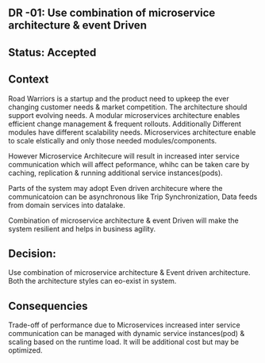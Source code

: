 ## DR -01: Use combination of microservice architecture & event Driven
## Status: Accepted
## Context 
Road Warriors is a startup and the product need to upkeep the ever changing customer needs & market competition. The architecture should support evolving needs. A modular microservices architecture enables efficient change management & frequent rollouts. Additionally Different modules have different scalability needs. Microservices architecture enable to scale elstically and only those needed modules/components.

However Microservice Architecure will result in increased inter service communication which will affect peformance, whihc can be taken care by caching, replication & running additional service instances(pods).

Parts of the system may adopt Even driven architecure where the communicatoion can be asynchronous like Trip Synchronization, Data feeds from domain services into datalake.

Combination of microservice architecture & event Driven will make the system resilient and helps in business agility.

## Decision: 
Use combination of microservice architecture & Event driven architecture. Both the architecture styles can eo-exist in system.

## Consequencies
 Trade-off of performance due to Microservices increased inter service communication can be managed with dynamic service instances(pod) & scaling based on the runtime load. It will be additional cost but may be optimized.
